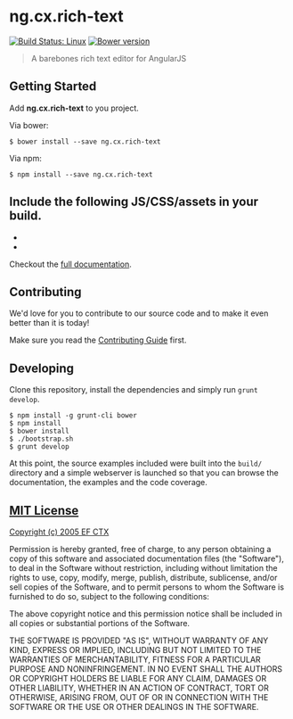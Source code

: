 # ng.cx.rich-text
[![Build Status: Linux](http://img.shields.io/travis/ef-ctx/ng.cx.rich-text/master.svg?style=flat-square)](https://travis-ci.org/ef-ctx/ng.cx.rich-text)
[![Bower version](http://img.shields.io/bower/v/ng.cx.rich-text.svg?style=flat-square)](git@github.com:ef-ctx/ng.cx.rich-text.git)

> A barebones rich text editor for AngularJS

## Getting Started

Add **ng.cx.rich-text** to you project.

Via bower:

```
$ bower install --save ng.cx.rich-text
```

Via npm:

```
$ npm install --save ng.cx.rich-text
```


Include the following JS/CSS/assets in your build.
-
-
-

Checkout the [full documentation](https://github.com/ef-ctx/ng.cx.rich-text).


## Contributing

We'd love for you to contribute to our source code and to make it even better than it is today!

Make sure you read the [Contributing Guide](CONTRIBUTING.md) first.


## Developing

Clone this repository, install the dependencies and simply run `grunt develop`.

```
$ npm install -g grunt-cli bower
$ npm install
$ bower install
$ ./bootstrap.sh
$ grunt develop
```

At this point, the source examples included were built into the `build/` directory and a simple webserver is launched so
that you can browse the documentation, the examples and the code coverage.


## [MIT License](LICENSE)

[Copyright (c) 2005 EF CTX](https://raw.githubusercontent.com/EFEducationFirstMobile/oss/master/LICENSE)

Permission is hereby granted, free of charge, to any person obtaining a copy of
this software and associated documentation files (the "Software"), to deal in
the Software without restriction, including without limitation the rights to
use, copy, modify, merge, publish, distribute, sublicense, and/or sell copies of
the Software, and to permit persons to whom the Software is furnished to do so,
subject to the following conditions:

The above copyright notice and this permission notice shall be included in all
copies or substantial portions of the Software.

THE SOFTWARE IS PROVIDED "AS IS", WITHOUT WARRANTY OF ANY KIND, EXPRESS OR
IMPLIED, INCLUDING BUT NOT LIMITED TO THE WARRANTIES OF MERCHANTABILITY, FITNESS
FOR A PARTICULAR PURPOSE AND NONINFRINGEMENT. IN NO EVENT SHALL THE AUTHORS OR
COPYRIGHT HOLDERS BE LIABLE FOR ANY CLAIM, DAMAGES OR OTHER LIABILITY, WHETHER
IN AN ACTION OF CONTRACT, TORT OR OTHERWISE, ARISING FROM, OUT OF OR IN
CONNECTION WITH THE SOFTWARE OR THE USE OR OTHER DEALINGS IN THE SOFTWARE.
